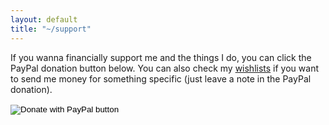 ```yaml
---
layout: default
title: "~/support"
---
```


If you wanna financially support me and the things I do, you can click the PayPal donation button below. You can also check my [wishlists](https://elmlab.xyz/Sixthhokage1/Wishlist) if you want to send me money for something specific (just leave a note in the PayPal donation).

<form action="https://www.paypal.com/cgi-bin/webscr" method="post" target="_top">
<input type="hidden" name="cmd" value="_s-xclick" />
<input type="hidden" name="hosted_button_id" value="246FLAVN74UFN" />
<input type="image" src="https://www.paypalobjects.com/en_US/i/btn/btn_donateCC_LG.gif" border="0" name="submit" title="PayPal - The safer, easier way to pay online!" alt="Donate with PayPal button" />
<img alt="" border="0" src="https://www.paypal.com/en_US/i/scr/pixel.gif" width="1" height="1" />
</form>
